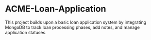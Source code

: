 # ACME-Loan-Application
This project builds upon a basic loan application system by integrating MongoDB to track loan processing phases, add notes, and manage application statuses.
